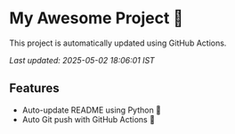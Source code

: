 # My Awesome Project 🚀

This project is automatically updated using GitHub Actions.

_Last updated: 2025-05-02 18:06:01 IST_

## Features
- Auto-update README using Python 🐍
- Auto Git push with GitHub Actions 🤖
